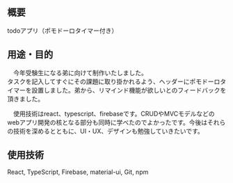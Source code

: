 ## 概要
todoアプリ（ポモドーロタイマー付き）
## 用途・目的
　今年受験生になる弟に向けて制作いたしました。　  
 タスクを記入してすぐにその課題に取り掛かれるよう、ヘッダーにポモドーロタイマーを設置しました。弟から、リマインド機能が欲しいとのフィードバックを頂きました。  

　使用技術はreact、typescript、firebaseです。CRUDやMVCモデルなどのwebアプリ開発の核となる部分も同時に学べたのでよかったです。今後はそれらの技術を深めるとともに、UI・UX、デザインも勉強していきたいです。


## 使用技術
React, TypeScript, Firebase, material-ui, Git, npm


